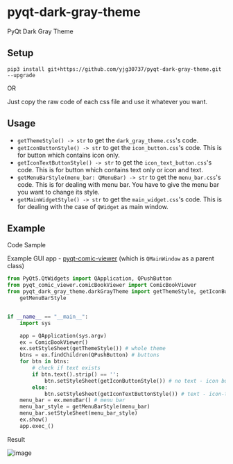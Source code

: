 # pyqt-dark-gray-theme
PyQt Dark Gray Theme

## Setup
```pip3 install git+https://github.com/yjg30737/pyqt-dark-gray-theme.git --upgrade```

OR

Just copy the raw code of each css file and use it whatever you want.

## Usage
* ```getThemeStyle() -> str``` to get the ```dark_gray_theme.css```'s code.
* ```getIconButtonStyle() -> str``` to get the ```icon_button.css```'s code. This is for button which contains icon only.
* ```getIconTextButtonStyle() -> str``` to get the ```icon_text_button.css```'s code. This is for button which contains text only or icon and text.
* ```getMenuBarStyle(menu_bar: QMenuBar) -> str``` to get the ```menu_bar.css```'s code. This is for dealing with menu bar. You have to give the menu bar you want to change its style. 
* ```getMainWidgetStyle() -> str``` to get the ```main_widget.css```'s code. This is for dealing with the case of ```QWidget``` as main window.

## Example
Code Sample

Example GUI app - <a href="https://github.com/yjg30737/pyqt-comic-viewer.git">pyqt-comic-viewer</a> (which is ```QMainWindow``` as a parent class)
```Python
from PyQt5.QtWidgets import QApplication, QPushButton
from pyqt_comic_viewer.comicBookViewer import ComicBookViewer
from pyqt_dark_gray_theme.darkGrayTheme import getThemeStyle, getIconButtonStyle, getIconTextButtonStyle, \
    getMenuBarStyle


if __name__ == "__main__":
    import sys

    app = QApplication(sys.argv)
    ex = ComicBookViewer()
    ex.setStyleSheet(getThemeStyle()) # whole theme
    btns = ex.findChildren(QPushButton) # buttons
    for btn in btns:
        # check if text exists
        if btn.text().strip() == '':
            btn.setStyleSheet(getIconButtonStyle()) # no text - icon button style
        else:
            btn.setStyleSheet(getIconTextButtonStyle()) # text - icon-text button style
    menu_bar = ex.menuBar() # menu bar
    menu_bar_style = getMenuBarStyle(menu_bar)
    menu_bar.setStyleSheet(menu_bar_style)
    ex.show()
    app.exec_()
```

Result

![image](https://user-images.githubusercontent.com/55078043/155912764-9857cc04-b2b8-462b-85a4-f35a697207cb.png)

